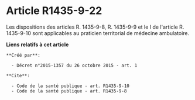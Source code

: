 # Article R1435-9-22

Les dispositions des articles R. 1435-9-8, R. 1435-9-9 et le I de l'article R. 1435-9-10 sont applicables au praticien
territorial de médecine ambulatoire.

**Liens relatifs à cet article**

	**Créé par**:

	  - Décret n°2015-1357 du 26 octobre 2015 - art. 1

	**Cite**:

	  - Code de la santé publique - art. R1435-9-10
	  - Code de la santé publique - art. R1435-9-8
